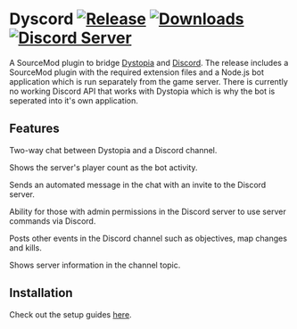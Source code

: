 # Dyscord [![Release](https://img.shields.io/github/release/KarlofDuty/Dyscord.svg)](https://github.com/KarlOfDuty/Dyscord/releases) [![Downloads](https://img.shields.io/github/downloads/KarlOfDuty/Dyscord/total.svg)](https://github.com/KarlOfDuty/Dyscord/releases) [![Discord Server](https://img.shields.io/discord/430468637183442945.svg?label=discord)](https://discord.gg/C5qMvkj)
A SourceMod plugin to bridge [Dystopia](https://store.steampowered.com/app/17580/Dystopia/) and [Discord](https://discordapp.com/). The release includes a SourceMod plugin with the required extension files and a Node.js bot application which is run separately from the game server. There is currently no working Discord API that works with Dystopia which is why the bot is seperated into it's own application.

## Features

Two-way chat between Dystopia and a Discord channel.

Shows the server's player count as the bot activity.

Sends an automated message in the chat with an invite to the Discord server.

Ability for those with admin permissions in the Discord server to use server commands via Discord.

Posts other events in the Discord channel such as objectives, map changes and kills.

Shows server information in the channel topic.

## Installation

Check out the setup guides [here](https://github.com/KarlOfDuty/Dyscord/wiki).

